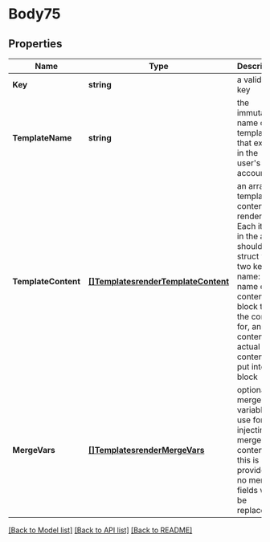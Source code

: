 # Body75

## Properties
Name | Type | Description | Notes
------------ | ------------- | ------------- | -------------
**Key** | **string** | a valid api key | [default to null]
**TemplateName** | **string** | the immutable name of a template that exists in the user&#39;s account | [default to null]
**TemplateContent** | [**[]TemplatesrenderTemplateContent**](templatesrender_template_content.md) | an array of template content to render. Each item in the array should be a struct with two keys - name: the name of the content block to set the content for, and content: the actual content to put into the block | [default to null]
**MergeVars** | [**[]TemplatesrenderMergeVars**](templatesrender_merge_vars.md) | optional merge variables to use for injecting merge field content. If this is not provided, no merge fields will be replaced. | [optional] [default to null]

[[Back to Model list]](../README.md#documentation-for-models) [[Back to API list]](../README.md#documentation-for-api-endpoints) [[Back to README]](../README.md)


